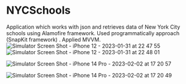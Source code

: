 # NYCSchools 
Application which works with json and retrieves data of New York City schools using Alamofire framework. Used programmatically approach (SnapKit framework) . 
Applied MVVM. ![Simulator Screen Shot - iPhone 12 - 2023-01-31 at 22 47 55](https://user-images.githubusercontent.com/63705344/215827960-ddbb1e6f-a481-4a8d-a9b0-11a16c38d768.png)
![Simulator Screen Shot - iPhone 12 - 2023-01-31 at 22 48 01](https://user-images.githubusercontent.com/63705344/215827978-fc62f46c-d760-4eb4-a0c8-db8d5547ea08.png)



![Simulator Screen Shot - iPhone 14 Pro - 2023-02-02 at 17 20 57](https://user-images.githubusercontent.com/63705344/216312268-a912d2e7-db80-46d7-8f16-00a4a00f3fa7.png)


![Simulator Screen Shot - iPhone 14 Pro - 2023-02-02 at 17 20 49](https://user-images.githubusercontent.com/63705344/216583416-977702b0-a656-4ef7-ae6d-f5f68bed2394.png)

